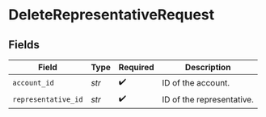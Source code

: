 # DeleteRepresentativeRequest


## Fields

| Field                     | Type                      | Required                  | Description               |
| ------------------------- | ------------------------- | ------------------------- | ------------------------- |
| `account_id`              | *str*                     | :heavy_check_mark:        | ID of the account.        |
| `representative_id`       | *str*                     | :heavy_check_mark:        | ID of the representative. |